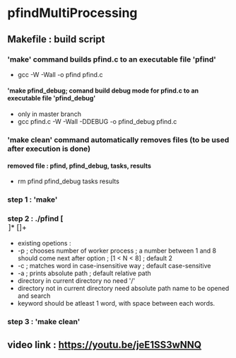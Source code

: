 # pfindMultiProcessing
## Makefile : build script
### 'make' command builds pfind.c to an executable file 'pfind'
+ gcc -W -Wall -o pfind pfind.c
#### 'make pfind_debug; comand build debug mode for pfind.c to an executable file 'pfind_debug'
+ only in master branch
+ gcc pfind.c -W -Wall -DDEBUG -o pfind_debug pfind.c
### 'make clean' command automatically removes files (to be used after execution is done) 
#### removed file : pfind, pfind_debug, tasks, results
+ rm pfind pfind_debug tasks results
### step 1 : 'make'
### step 2 : ./pfind [<option>]* <dir> [<keyword>]+
+ existing opetions :
+ -p ; chooses number of worker process ; a number between 1 and 8 should come next after option ; [1 < N < 8] ; default 2
+ -c ; matches word in case-insensitive way ; default case-sensitive 
+ -a ; prints absolute path ; default relative path
+ directory in current directory no need '/'
+ directory not in current directory need absolute path name to be opened and search
+ keyword should be atleast 1 word, with space between each words.
### step 3 : 'make clean'
## video link : https://youtu.be/jeE1SS3wNNQ
